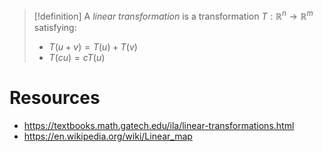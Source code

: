 


> [!definition]
> A *linear transformation* is a transformation $T: \mathbb{R}^n \to \mathbb{R}^m$ satisfying:
> - $T(u + v) = T(u) + T(v)$
> - $T(cu) = c T(u)$



# Resources
- https://textbooks.math.gatech.edu/ila/linear-transformations.html
- https://en.wikipedia.org/wiki/Linear_map
